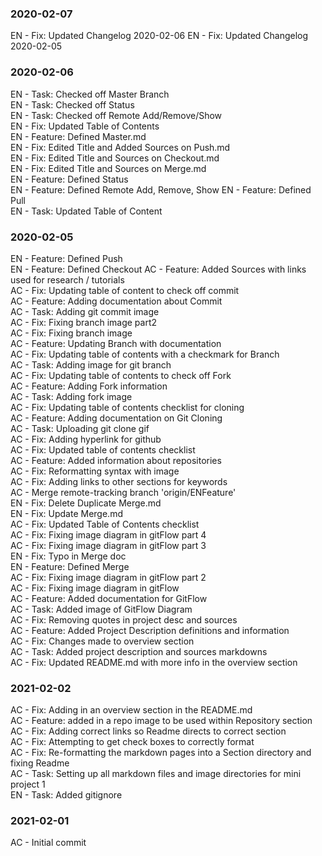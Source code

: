 ### 2020-02-07
EN - Fix: Updated Changelog 2020-02-06
EN - Fix: Updated Changelog 2020-02-05  



### 2020-02-06
EN - Task: Checked off Master Branch  
EN - Task: Checked off Status  
EN - Task: Checked off Remote Add/Remove/Show  
EN - Fix: Updated Table of Contents  
EN - Feature: Defined Master.md  
EN - Fix: Edited Title and Added Sources on Push.md  
EN - Fix: Edited Title and Sources on Checkout.md  
EN - Fix: Edited Title and Sources on Merge.md  
EN - Feature: Defined Status  
EN - Feature: Defined Remote Add, Remove, Show
EN - Feature: Defined Pull  
EN - Task: Updated Table of Content
  
### 2020-02-05
EN - Feature: Defined Push  
EN - Feature: Defined Checkout
AC - Feature: Added Sources with links used for research / tutorials  
AC - Fix: Updating table of content to check off commit  
AC - Feature: Adding documentation about Commit  
AC - Task: Adding git commit image  
AC - Fix: Fixing branch image part2  
AC - Fix: Fixing branch image  
AC - Feature: Updating Branch with documentation  
AC - Fix: Updating table of contents with a checkmark for Branch  
AC - Task: Adding image for git branch  
AC - Fix: Updating table of contents to check off Fork  
AC - Feature: Adding Fork information  
AC - Task: Adding fork image  
AC - Fix: Updating table of contents checklist for cloning  
AC - Feature: Adding documentation on Git Cloning  
AC - Task: Uploading git clone gif  
AC - Fix: Adding hyperlink for github  
AC - Fix: Updated table of contents checklist  
AC - Feature: Added information about repositories  
AC - Fix: Reformatting syntax with image  
AC - Fix: Adding links to other sections for keywords  
AC - Merge remote-tracking branch 'origin/ENFeature'  
EN - Fix: Delete Duplicate Merge.md  
EN - Fix: Update Merge.md  
AC - Fix: Updated Table of Contents checklist  
AC - Fix: Fixing image diagram in gitFlow part 4  
AC - Fix: Fixing image diagram in gitFlow part 3  
EN - Fix: Typo in Merge doc  
EN - Feature: Defined Merge  
AC - Fix: Fixing image diagram in gitFlow part 2  
AC - Fix: Fixing image diagram in gitFlow  
AC - Feature: Added documentation for GitFlow  
AC - Task: Added image of GitFlow Diagram  
AC - Fix: Removing quotes in project desc and sources  
AC - Feature: Added Project Description definitions and information  
AC - Fix: Changes made to overview section  
AC - Task: Added project description and sources markdowns  
AC - Fix: Updated README.md with more info in the overview section  
  
### 2021-02-02
AC - Fix: Adding in an overview section in the README.md  
AC - Feature: added in a repo image to be used within Repository section  
AC - Fix: Adding correct links so Readme directs to correct section  
AC - Fix: Attempting to get check boxes to correctly format  
AC - Fix: Re-formatting the markdown pages into a Section directory and fixing Readme  
AC - Task: Setting up all markdown files and image directories for mini project 1  
EN - Task: Added gitignore  
  
### 2021-02-01
AC - Initial commit
